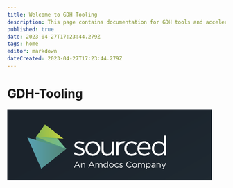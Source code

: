 ```yaml
---
title: Welcome to GDH-Tooling
description: This page contains documentation for GDH tools and accelerators
published: true
date: 2023-04-27T17:23:44.279Z
tags: home
editor: markdown
dateCreated: 2023-04-27T17:23:44.279Z
---
```


# GDH-Tooling	
![sourced_logo.png](/sourced_logo.png)